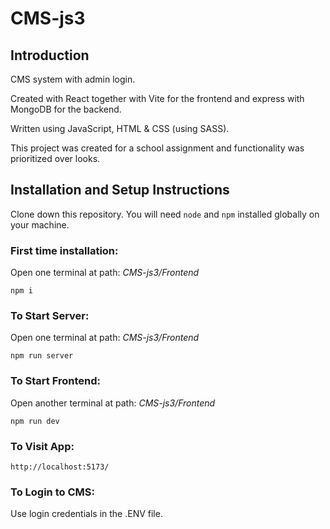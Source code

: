 # CMS-js3
## Introduction
CMS system with admin login.

Created with React together with Vite for the frontend and express with MongoDB for the backend.

Written using JavaScript, HTML & CSS (using SASS).

This project was created for a school assignment and functionality was prioritized over looks.

## Installation and Setup Instructions
Clone down this repository. You will need `node` and `npm` installed globally on your machine.

### First time installation:

Open one terminal at path: _CMS-js3/Frontend_

`npm i`

### To Start Server:

Open one terminal at path: _CMS-js3/Frontend_
    
`npm run server`
    
### To Start Frontend:

Open another terminal at path: _CMS-js3/Frontend_

`npm run dev`

### To Visit App:

`http://localhost:5173/`

### To Login to CMS:

Use login credentials in the .ENV file.

